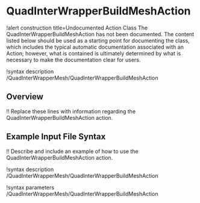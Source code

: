 # QuadInterWrapperBuildMeshAction

!alert construction title=Undocumented Action Class
The QuadInterWrapperBuildMeshAction has not been documented. The content listed below should be used as a starting point for
documenting the class, which includes the typical automatic documentation associated with an Action;
however, what is contained is ultimately determined by what is necessary to make the documentation
clear for users.

!syntax description /QuadInterWrapperMesh/QuadInterWrapperBuildMeshAction

## Overview

!! Replace these lines with information regarding the QuadInterWrapperBuildMeshAction action.

## Example Input File Syntax

!! Describe and include an example of how to use the QuadInterWrapperBuildMeshAction action.

!syntax description /QuadInterWrapperMesh/QuadInterWrapperBuildMeshAction

!syntax parameters /QuadInterWrapperMesh/QuadInterWrapperBuildMeshAction
